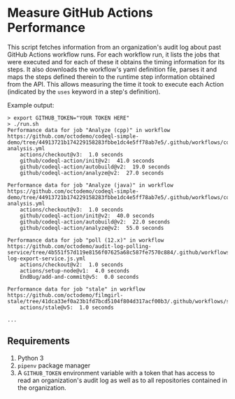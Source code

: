 # Measure GitHub Actions Performance

This script fetches information from an organization's audit log about past GitHub Actions workflow runs. For each workflow run, it lists the jobs that were executed and for each of these it obtains the timing information for its steps. It also downloads the workflow's yaml definition file, parses it and maps the steps defined therein to the runtime step information obtained from the API. This allows measuring the time it took to execute each Action (indicated by the `uses` keyword in a step's definition).

Example output:

```shell
> export GITHUB_TOKEN="YOUR TOKEN HERE"
> ./run.sh
Performance data for job "Analyze (cpp)" in workflow https://github.com/octodemo/codeql-simple-demo/tree/44913721b174229158283fbbe1dc4e5ff78ab7e5/.github/workflows/codeql-analysis.yml
    actions/checkout@v3:  1.0 seconds
    github/codeql-action/init@v2:  41.0 seconds
    github/codeql-action/autobuild@v2:  19.0 seconds
    github/codeql-action/analyze@v2:  27.0 seconds

Performance data for job "Analyze (java)" in workflow https://github.com/octodemo/codeql-simple-demo/tree/44913721b174229158283fbbe1dc4e5ff78ab7e5/.github/workflows/codeql-analysis.yml
    actions/checkout@v3:  1.0 seconds
    github/codeql-action/init@v2:  40.0 seconds
    github/codeql-action/autobuild@v2:  22.0 seconds
    github/codeql-action/analyze@v2:  55.0 seconds

Performance data for job "poll (12.x)" in workflow https://github.com/octodemo/audit-log-polling-service/tree/4b551f57d119e8156f07625a68c587fe7570c884/.github/workflows/audit-log-export-service.js.yml
    actions/checkout@v2:  1.0 seconds
    actions/setup-node@v1:  4.0 seconds
    EndBug/add-and-commit@v5:  0.0 seconds

Performance data for job "stale" in workflow https://github.com/octodemo/filmgirl-stale/tree/41dca33ef0a23b1fd7bcd5104f804d317acf00b3/.github/workflows/stale.yml
    actions/stale@v5:  1.0 seconds

...
```

## Requirements

1. Python 3
2. `pipenv` package manager
3. A `GITHUB_TOKEN` environment variable with a token that has access to read an organization's audit log as well as to all repositories contained in the organization.

